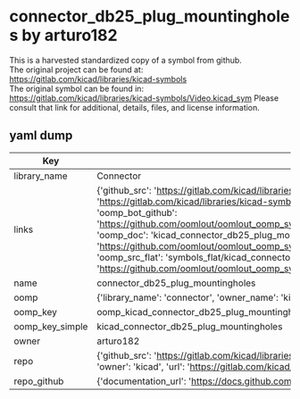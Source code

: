 # connector_db25_plug_mountingholes by arturo182  
This is a harvested standardized copy of a symbol from github.  
The original project can be found at:  
https://gitlab.com/kicad/libraries/kicad-symbols  
The original symbol can be found in:
https://gitlab.com/kicad/libraries/kicad-symbols/Video.kicad_sym
Please consult that link for additional, details, files, and license information.  
## yaml dump  
| Key | Value |  
| --- | --- |  
| library_name | Connector |  
| links | {'github_src': 'https://gitlab.com/kicad/libraries/kicad-symbols/Video.kicad_sym', 'github_src_repo': 'https://gitlab.com/kicad/libraries/kicad-symbols', 'oomp_bot': 'kicad_connector_db25_plug_mountingholes/working', 'oomp_bot_github': 'https://github.com/oomlout/oomlout_oomp_symbol_bot/tree/main/kicad_connector_db25_plug_mountingholes/working', 'oomp_doc': 'kicad_connector_db25_plug_mountingholes/working', 'oomp_doc_github': 'https://github.com/oomlout/oomlout_oomp_symbol_doc/tree/main/kicad_connector_db25_plug_mountingholes/working', 'oomp_src_flat': 'symbols_flat/kicad_connector_db25_plug_mountingholes/working', 'oomp_src_flat_github': 'https://github.com/oomlout/oomlout_oomp_symbol_src/tree/main/kicad_connector_db25_plug_mountingholes/working'} |  
| name | connector_db25_plug_mountingholes |  
| oomp | {'library_name': 'connector', 'owner_name': 'kicad', 'symbol_name': 'connector_db25_plug_mountingholes'} |  
| oomp_key | oomp_kicad_connector_db25_plug_mountingholes |  
| oomp_key_simple | kicad_connector_db25_plug_mountingholes |  
| owner | arturo182 |  
| repo | {'github_src': 'https://gitlab.com/kicad/libraries/kicad-symbols/Video.kicad_sym', 'name': 'libraries/kicad-symbols', 'owner': 'kicad', 'url': 'https://gitlab.com/kicad/libraries/kicad-symbols'} |  
| repo_github | {'documentation_url': 'https://docs.github.com/rest/repos/repos#get-a-repository', 'message': 'Not Found'} |  

